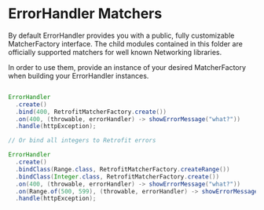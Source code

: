 # ErrorHandler Matchers

By default ErrorHandler provides you with a public, fully customizable MatcherFactory interface. The child modules contained in this folder are officially supported matchers for well known Networking libraries.

In order to use them, provide an instance of your desired MatcherFactory when building your ErrorHandler instances.

```java

ErrorHandler
  .create()
  .bind(400, RetrofitMatcherFactory.create())
  .on(400, (throwable, errorHandler) -> showErrorMessage("what?"))
  .handle(httpException);

// Or bind all integers to Retrofit errors

ErrorHandler
  .create()
  .bindClass(Range.class, RetrofitMatcherFactory.createRange())
  .bindClass(Integer.class, RetrofitMatcherFactory.create())
  .on(400, (throwable, errorHandler) -> showErrorMessage("what?"))
  .on(Range.of(500, 599), (throwable, errorHandler) -> showErrorMessage("kaboom"))
  .handle(httpException);

```
